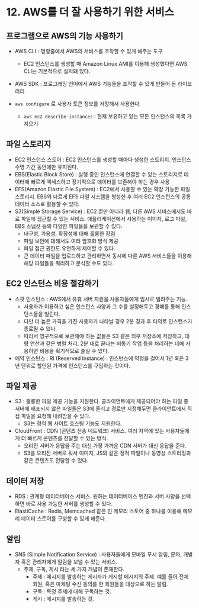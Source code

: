 # 12. AWS를 더 잘 사용하기 위한 서비스
## 프로그램으로 AWS의 기능 사용하기
- AWS CLI : 명령줄에서 AWS의 서비스를 조작할 수 있게 해주는 도구
	- EC2 인스턴스를 생성할 때 Amazon Linux AMI를 이용해 생성했다면 AWS CLI는 기본적으로 설치돼 있다.
- AWS SDK : 프로그래밍 언어에서 AWS 기능들을 조작할 수 있게 만들어 둔 라이브러리

- `aws configure` 로 사용자 토큰 정보를 저장해서 사용한다.
	- `aws ec2 describe-instances` : 현재 보유하고 있는 모든 인스턴스의 목록 가져오기

## 파일 스토리지

- EC2 인스턴스 스토어 : EC2 인스턴스를 생성할 때마다 생성한 스토리지. 인스턴스 수명 기간 동안에만 유지된다.
- EBS(Elastic Block Store) : 실행 중인 인스턴스에 연결할 수 있는 스토리지로 데이터에 빠르게 액세스하고 장기적으로 데이터를 보존해야 하는 경우 사용
- EFS(Amazon Elastic File System) : EC2에서 사용할 수 있는 확장 가능한 파일 스토리지. EBS와 다르게 EFS 파일 시스템을 형성한 후 여러 EC2 인스턴스의 공통 데이터 소스로 활용할 수 있다.
- S3(Simple Storage Service) : EC2 뿐만 아니라 웹, 다른 AWS 서비스에서도 바로 파일에 접근할 수 있는 서비스. 애플리케이션에서 사용하는 이미지, 로그 파일, EBS 스냅샷 등의 다양한 파일들을 보관할 수 있다.
	- 내구성, 가용성, 확장성에 대해 훌륭한 장점
	- 파일 보안에 대해서도 여러 암호화 방식 제공
	- 파일 접근 권한도 유연하게 제어할 수 있다.
	- 큰 데이터 파일을 업로드하고 관리하면서 동시에 다른 AWS 서비스들을 이용해 해당 파일들을 쿼리하고 분석할 수도 있다.

## EC2 인스턴스 비용 절감하기

- 스팟 인스턴스 : AWS에서 유휴 서버 자원을 사용자들에게 임시로 빌려주는 기능.
	- 사용자가 이용하고 싶은 인스턴스 사양과 그 수를 설정해두고 경매를 통해 인스턴스들을 빌린다.
	- 다만 더 높은 가격을 가진 사용자가 나타날 경우 2분 경과 후 타의로 인스턴스가 종료될 수 있다.
	- 따라서 영구적으로 보관해야 하는 값들은 S3 같은 외부 저장소에 저장하고, 대량 연산과 같은 병렬 처리, 2분 내로 끝나는 비동기 작업 등을 처리하는 데에 사용하면 비용을 획기적으로 줄일 수 있다.
- 예약 인스턴스 : RI (Reserved Instance) : 인스턴스에 약정을 걸어서 1년 혹은 3년 단위로 할인된 가격에 인스턴스를 구입하는 것이다.

## 파일 제공

- S3 : 훌륭한 파일 제공 기능을 지원한다. 클라이언트에게 제공되어야 하는 파일 중 서버에 배포되지 않은 파일들은 S3에 올리고 경로만 지정해두면 클라이언트에서 직접 파일을 요청해 내려받을 수 있다.
	- S3는 정적 웹 사이트 호스팅 기능도 지원한다.
- CloudFront : CDN (콘텐츠 전송 네트워크) 서비스. 여러 지역에 있는 사용자들에게 더 빠르게 콘텐츠를 전달할 수 있는 방식.
	- 오리진 서버가 응답을 주는 대신 가장 가까운 CDN 서버가 대신 응답을 준다.
	- S3를 오리진 서버로 둬서 이미지, JS와 같은 정적 파일이나 동영상 스트리밍과 같은 콘텐츠도 전달할 수 있다.
	

## 데이터 저장

- RDS : 관계형 데이터베이스 서비스. 원하는 데이터베이스 엔진과 서버 사양을 선택하면 바로 사용 가능한 서버를 생성할 수 있다.
- ElastiCache : Redis, Memcached 같은 인 메모리 스토어 중 하나를 이용해 메모리 데이터 스토어를 구성할 수 있게 해준다.


## 알림

- SNS (Simple Notification Service) : 사용자들에게 모바일 푸시 알림, 문자, 개발자 혹은 관리자에게 알림을 보낼 수 있는 서비스.
	- 주제, 구독, 게시 라는 세 가지 개념이 존재한다.
		- 주제 : 메시지를 발송하는 게시자가 게시할 메시지의 주제. 예를 들어 전체 회원, 혹은 마케팅 수신 동의를 한 회원들을 대상으로 하는 알림.
		- 구독 : 특정 주제에 대해 구독하는 것.
		- 게시 : 메시지를 발송하는 것.
